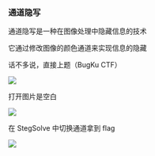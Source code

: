 ### 通道隐写

通道隐写是一种在图像处理中隐藏信息的技术

它通过修改图像的颜色通道来实现信息的隐藏

话不多说，直接上题（BugKu CTF）

![](https://pic1.imgdb.cn/item/67722554d0e0a243d4ec6a7a.jpg)

打开图片是空白

![](https://pic1.imgdb.cn/item/67728bd9d0e0a243d4ecc650.jpg)

在 StegSolve 中切换通道拿到 flag

![](https://pic1.imgdb.cn/item/6772258cd0e0a243d4ec6a97.jpg)